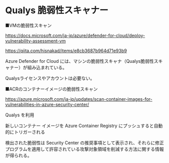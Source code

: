 # Qualys 脆弱性スキャナー


■VMの脆弱性スキャン

https://docs.microsoft.com/ja-jp/azure/defender-for-cloud/deploy-vulnerability-assessment-vm

https://qiita.com/hisnakad/items/e8cb3687b964d71e93b9

Azure Defender for Cloud には、マシンの脆弱性スキャナ（Qualys脆弱性スキャナー）が組み込まれている。

Qualysライセンスやアカウントは必要ない。

■ACRのコンテナーイメージの脆弱性スキャン

https://azure.microsoft.com/ja-jp/updates/scan-container-images-for-vulnerabilities-in-azure-security-center/

Qualys を利用

新しいコンテナー イメージを Azure Container Registry にプッシュすると自動的にトリガーされる

検出された脆弱性は Security Center の推奨事項として表示され、それらに修正プログラムを適用して許容されている攻撃対象領域を削減する方法に関する情報が得られる。

